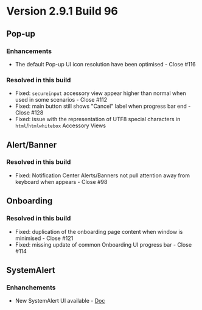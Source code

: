 # Version 2.9.1 Build 96

## Pop-up
### Enhancements
* The default Pop-up UI icon resolution have been optimised - Close #116 
### Resolved in this build
* Fixed: `secureinput` accessory view appear higher than normal when used in some scenarios - Close #112 
* Fixed: main button still shows "Cancel" label when progress bar end - Close #128  
* Fixed: issue with the representation of UTF8 special characters in `html`/`htmlwhitebox` Accessory Views

## Alert/Banner
### Resolved in this build
* Fixed: Notification Center Alerts/Banners not pull attention away from keyboard when appears - Close #98 

## Onboarding
### Resolved in this build
* Fixed: duplication of the onboarding page content when window is minimised - Close #121  
* Fixed: missing update of common Onboarding UI progress bar - Close #114 

## SystemAlert
### Enhanchements
* New SystemAlert UI available - [Doc](https://github.com/IBM/mac-ibm-notifications/wiki/Usage)
